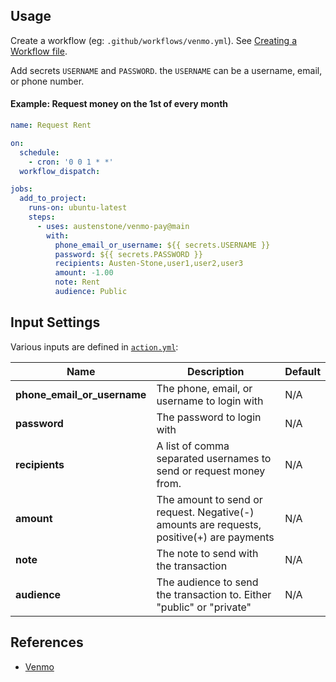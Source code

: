 
## Usage
Create a workflow (eg: `.github/workflows/venmo.yml`). See [Creating a Workflow file](https://help.github.com/en/articles/configuring-a-workflow#creating-a-workflow-file).

Add secrets `USERNAME` and `PASSWORD`. the `USERNAME` can be a username, email, or phone number.

#### Example: Request money on the 1st of every month
```yml
name: Request Rent

on:
  schedule:
    - cron: '0 0 1 * *'
  workflow_dispatch:

jobs:
  add_to_project:
    runs-on: ubuntu-latest
    steps:
      - uses: austenstone/venmo-pay@main
        with:
          phone_email_or_username: ${{ secrets.USERNAME }}
          password: ${{ secrets.PASSWORD }}
          recipients: Austen-Stone,user1,user2,user3
          amount: -1.00
          note: Rent
          audience: Public
```

## Input Settings
Various inputs are defined in [`action.yml`](action.yml):

| Name | Description | Default |
| --- | - | - |
| **phone_email_or_username** | The phone, email, or username to login with | N/A |
| **password** | The password to login with | N/A |
| **recipients** | A list of comma separated usernames to send or request money from. | N/A |
| **amount** | The amount to send or request. Negative(-) amounts are requests, positive(+) are payments | N/A |
| **note** | The note to send with the transaction | N/A |
| **audience** | The audience to send the transaction to. Either "public" or "private" | N/A |

## References
- [Venmo](https://venmo.com/)